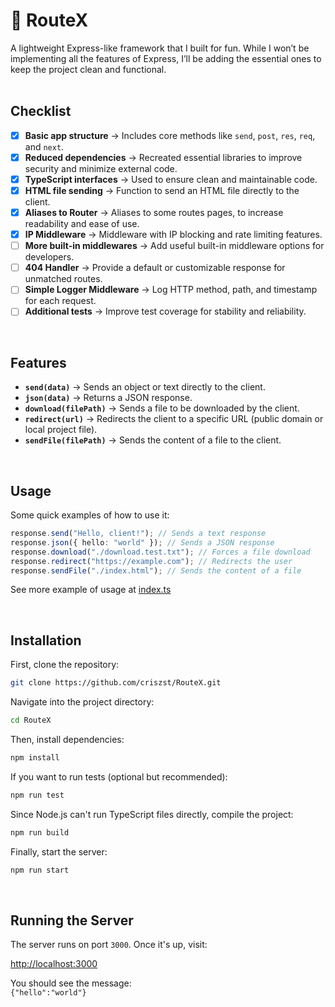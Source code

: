 # 🚀 RouteX

A lightweight Express-like framework that I built for fun. While I won’t be implementing all the features of Express, I’ll be adding the essential ones to keep the project clean and functional.  
<br/>

## Checklist  

- [x] **Basic app structure** → Includes core methods like `send`, `post`, `res`, `req`, and `next`.  
- [x] **Reduced dependencies** → Recreated essential libraries to improve security and minimize external code.  
- [x] **TypeScript interfaces** → Used to ensure clean and maintainable code.  
- [x] **HTML file sending** → Function to send an HTML file directly to the client. 
- [x] **Aliases to Router** -> Aliases to some routes pages, to increase readability and ease of use.
- [x] **IP Middleware** → Middleware with IP blocking and rate limiting features.  
- [ ] **More built-in middlewares** → Add useful built-in middleware options for developers.  
- [ ] **404 Handler** → Provide a default or customizable response for unmatched routes.  
- [ ] **Simple Logger Middleware** → Log HTTP method, path, and timestamp for each request.  
- [ ] **Additional tests** → Improve test coverage for stability and reliability.

<br/>

## Features  

- **`send(data)`** → Sends an object or text directly to the client.  
- **`json(data)`** → Returns a JSON response.  
- **`download(filePath)`** → Sends a file to be downloaded by the client.  
- **`redirect(url)`** → Redirects the client to a specific URL (public domain or local project file).  
- **`sendFile(filePath)`** → Sends the content of a file to the client.  

</br>

## Usage  

Some quick examples of how to use it:  

```ts
response.send("Hello, client!"); // Sends a text response  
response.json({ hello: "world" }); // Sends a JSON response  
response.download("./download.test.txt"); // Forces a file download  
response.redirect("https://example.com"); // Redirects the user  
response.sendFile("./index.html"); // Sends the content of a file  
```

See more example of usage at <a href="src/index.ts">index.ts</a>

</br>

## Installation  

First, clone the repository:  

```sh
git clone https://github.com/criszst/RouteX.git
```

Navigate into the project directory:  

```sh
cd RouteX
```

Then, install dependencies:  

```sh
npm install
```

If you want to run tests (optional but recommended):  

```sh
npm run test
```

Since Node.js can't run TypeScript files directly, compile the project:  

```sh
npm run build
```

Finally, start the server:  

```sh
npm run start
```

<br/>

## Running the Server  

The server runs on port `3000`. Once it's up, visit:  

[http://localhost:3000](http://localhost:3000)  

You should see the message:  
`{"hello":"world"}`  
